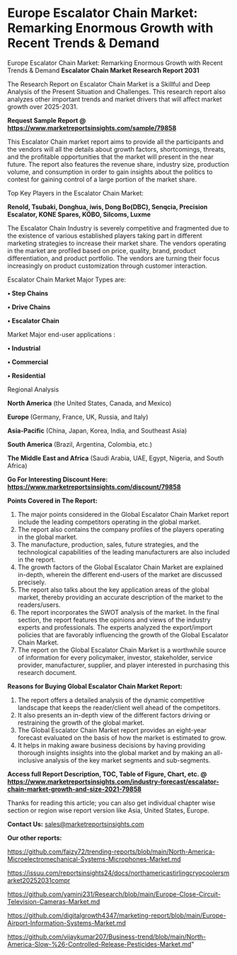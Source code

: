 # Europe Escalator Chain Market: Remarking Enormous Growth with Recent Trends & Demand
 Europe Escalator Chain Market: Remarking Enormous Growth with Recent Trends & Demand
<strong>Escalator Chain Market Research Report 2031</strong>

The Research Report on Escalator Chain Market is a Skillful and Deep Analysis of the Present Situation and Challenges. This research report also analyzes other important trends and market drivers that will affect market growth over 2025-2031.

<strong>Request Sample Report @ <a href=https://www.marketreportsinsights.com/sample/79858>https://www.marketreportsinsights.com/sample/79858</a></strong>

This Escalator Chain market report aims to provide all the participants and the vendors will all the details about growth factors, shortcomings, threats, and the profitable opportunities that the market will present in the near future. The report also features the revenue share, industry size, production volume, and consumption in order to gain insights about the politics to contest for gaining control of a large portion of the market share.

Top Key Players in the Escalator Chain Market:

<strong>Renold, Tsubaki, Donghua, iwis, Dong Bo(DBC), Senqcia, Precision Escalator, KONE Spares, KÖBO, Silcoms, Luxme</strong>

The Escalator Chain Industry is severely competitive and fragmented due to the existence of various established players taking part in different marketing strategies to increase their market share. The vendors operating in the market are profiled based on price, quality, brand, product differentiation, and product portfolio. The vendors are turning their focus increasingly on product customization through customer interaction.

Escalator Chain Market Major Types are:

<strong>• Step Chains

• Drive Chains

• Escalator Chain</strong>

Market Major end-user applications :

<strong>• Industrial

• Commercial

• Residential</strong>

Regional Analysis

</u><strong><b>North America</b></strong> (the United States, Canada, and Mexico)

<strong><b>Europe </b></strong>(Germany, France, UK, Russia, and Italy)

<strong><b>Asia-Pacific</b></strong> (China, Japan, Korea, India, and Southeast Asia)

<strong><b>South America</b></strong> (Brazil, Argentina, Colombia, etc.)

<strong><b>The Middle East and Africa</b></strong> (Saudi Arabia, UAE, Egypt, Nigeria, and South Africa)

<strong>Go For Interesting Discount Here: <a href=https://www.marketreportsinsights.com/discount/79858>https://www.marketreportsinsights.com/discount/79858</a></strong>

<strong>Points Covered in The Report:</strong>
<ol>
  <li>The major points considered in the Global Escalator Chain Market report include the leading competitors operating in the global market.</li>
  <li>The report also contains the company profiles of the players operating in the global market.</li>
  <li>The manufacture, production, sales, future strategies, and the technological capabilities of the leading manufacturers are also included in the report.</li>
  <li>The growth factors of the Global Escalator Chain Market are explained in-depth, wherein the different end-users of the market are discussed precisely.</li>
  <li>The report also talks about the key application areas of the global market, thereby providing an accurate description of the market to the readers/users.</li>
  <li>The report incorporates the SWOT analysis of the market. In the final section, the report features the opinions and views of the industry experts and professionals. The experts analyzed the export/import policies that are favorably influencing the growth of the Global Escalator Chain Market.</li>
  <li>The report on the Global Escalator Chain Market is a worthwhile source of information for every policymaker, investor, stakeholder, service provider, manufacturer, supplier, and player interested in purchasing this research document.</li>
</ol>
<strong>Reasons for Buying Global Escalator Chain Market Report:</strong>

<ol>
  <li>The report offers a detailed analysis of the dynamic competitive landscape that keeps the reader/client well ahead of the competitors.</li>
  <li>It also presents an in-depth view of the different factors driving or restraining the growth of the global market.</li>
  <li>The Global Escalator Chain Market report provides an eight-year forecast evaluated on the basis of how the market is estimated to grow.</li>
  <li>It helps in making aware business decisions by having providing thorough insights insights into the global market and by making an all-inclusive analysis of the key market segments and sub-segments.</li>
</ol>
<strong>Access full Report Description, TOC, Table of Figure, Chart, etc. @ <a href=https://www.marketreportsinsights.com/industry-forecast/escalator-chain-market-growth-and-size-2021-79858>https://www.marketreportsinsights.com/industry-forecast/escalator-chain-market-growth-and-size-2021-79858</a></strong>


Thanks for reading this article; you can also get individual chapter wise section or region wise report version like Asia, United States, Europe.

<strong>Contact Us:</strong>
sales@marketreportsinsights.com

<strong>Our other reports:</strong>

<a href=https://github.com/faizy72/trending-reports/blob/main/North-America-Microelectromechanical-Systems-Microphones-Market.md>https://github.com/faizy72/trending-reports/blob/main/North-America-Microelectromechanical-Systems-Microphones-Market.md</a>

<a href=https://issuu.com/reportsinsights24/docs/northamericastirlingcryocoolersmarket20252031compr>https://issuu.com/reportsinsights24/docs/northamericastirlingcryocoolersmarket20252031compr</a>

<a href=https://github.com/yamini231/Research/blob/main/Europe-Close-Circuit-Television-Cameras-Market.md>https://github.com/yamini231/Research/blob/main/Europe-Close-Circuit-Television-Cameras-Market.md</a>

<a href=https://github.com/digitalgrowth4347/marketing-report/blob/main/Europe-Airport-Information-Systems-Market.md>https://github.com/digitalgrowth4347/marketing-report/blob/main/Europe-Airport-Information-Systems-Market.md</a>

<a href=https://github.com/vijaykumar207/Business-trend/blob/main/North-America-Slow-%26-Controlled-Release-Pesticides-Market.md>https://github.com/vijaykumar207/Business-trend/blob/main/North-America-Slow-%26-Controlled-Release-Pesticides-Market.md</a>"
